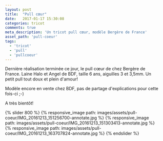 ```yaml
---
layout: post
title:  "Pull cœur"
date:   2017-01-17 15:30:08
categories: tricot
comments: true
meta_description: 'Un tricot pull cœur, modèle Bergère de France'
asset_path: 'pull-coeur'
tags:
  - 'tricot'
  - 'pull'
  - 'pullcoeur'
---
```


Dernière réalisation terminée ce jour, le pull cœur de chez Bergère de France. Laine Halo et Angel de BDF, taille 6 ans, aiguilles 3 et 3,5mm.
Un petit pull tout doux et plein d'amour!

Modèle encore en vente chez BDF, pas de partage d'explications pour cette fois-ci ;-)

A très bientôt!

{% slider 800 %}
{% responsive_image path: images/assets/pull-coeur/IMG_20161213_151256700-annotate.jpg %}
{% responsive_image path: images/assets/pull-coeur/IMG_20161213_151303413-annotate.jpg %}
{% responsive_image path: images/assets/pull-coeur/IMG_20161213_163707824-annotate.jpg %}
{% endslider %}
